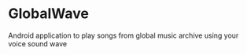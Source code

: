 # GlobalWave
Android application to play songs from global music archive using your voice sound wave
